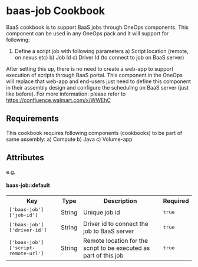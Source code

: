 baas-job Cookbook
==================
BaaS cookbook is to support BaaS jobs through OneOps components. This component can be used in any OneOps pack and it will support for following:
1) Define a script job with following parameters
	a) Script location (remote, on nexus etc)
	b) Job Id
	c) Driver Id (to connect to job on BaaS server)
	
After setting this up, there is no need to create a web-app to support execution of scripts through BaaS portal. This component in the OneOps will replace that web-app and end-users just need to define this component in their assembly design and configure the scheduling on BaaS server (just like before). For more information: please refer to https://confluence.walmart.com/x/WWEhC


Requirements
------------
This cookbook requires following components (cookbooks) to be part of same assembly:
	a) Compute
	b) Java
	c) Volume-app

Attributes
----------

e.g.
#### baas-job::default
<table>
  <tr>
    <th>Key</th>
    <th>Type</th>
    <th>Description</th>
    <th>Required</th>
  </tr>
  <tr>
    <td><tt>['baas-job']['job-id']</tt></td>
    <td>String</td>
    <td>Unique job id</td>
    <td><tt>true</tt></td>
  </tr>
  <tr>
    <td><tt>['baas-job']['driver-id']</tt></td>
    <td>String</td>
    <td>Driver id to connect the job to BaaS server</td>
    <td><tt>true</tt></td>
  </tr>
  <tr>
    <td><tt>['baas-job']['script-remote-url']</tt></td>
    <td>String</td>
    <td>Remote location for the script to be executed as part of this job</td>
    <td><tt>true</tt></td>
  </tr>
</table>


